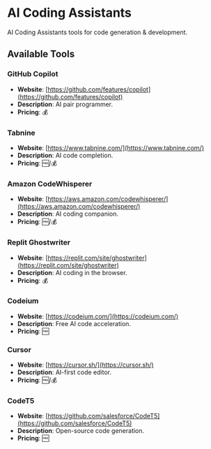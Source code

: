 # AI Coding Assistants

AI Coding Assistants tools for code generation & development.

## Available Tools

### GitHub Copilot
- **Website**: [https://github.com/features/copilot](https://github.com/features/copilot)
- **Description**: AI pair programmer.
- **Pricing**: 💰

### Tabnine
- **Website**: [https://www.tabnine.com/](https://www.tabnine.com/)
- **Description**: AI code completion.
- **Pricing**: 🆓/💰

### Amazon CodeWhisperer
- **Website**: [https://aws.amazon.com/codewhisperer/](https://aws.amazon.com/codewhisperer/)
- **Description**: AI coding companion.
- **Pricing**: 🆓/💰

### Replit Ghostwriter
- **Website**: [https://replit.com/site/ghostwriter](https://replit.com/site/ghostwriter)
- **Description**: AI coding in the browser.
- **Pricing**: 💰

### Codeium
- **Website**: [https://codeium.com/](https://codeium.com/)
- **Description**: Free AI code acceleration.
- **Pricing**: 🆓

### Cursor
- **Website**: [https://cursor.sh/](https://cursor.sh/)
- **Description**: AI-first code editor.
- **Pricing**: 🆓/💰

### CodeT5
- **Website**: [https://github.com/salesforce/CodeT5](https://github.com/salesforce/CodeT5)
- **Description**: Open-source code generation.
- **Pricing**: 🆓

